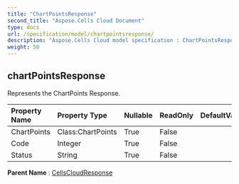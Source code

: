 ```yaml
---
title: "ChartPointsResponse"
second_title: "Aspose.Cells Cloud Document"
type: docs
url: /specification/model/chartpointsresponse/
description: "Aspose.Cells Cloud model specification : ChartPointsResponse. Effortlessly handle Excel and other spreadsheet documents with features like opening, generating, editing, splitting, merging, comparing, and converting."
weight: 50
---
```


## **chartPointsResponse**

Represents the ChartPoints Response. 

| Property Name | Property Type | Nullable |  ReadOnly | DefaultValue | Description | 
| :- | :- | :- |:- |  :- | :- |
| ChartPoints | Class:ChartPoints | True |  False |  |  |  
| Code | Integer | True |  False |  |  |  
| Status | String | True |  False |  |  |  

**Parent Name** : [CellsCloudResponse](cellscloudresponse)

